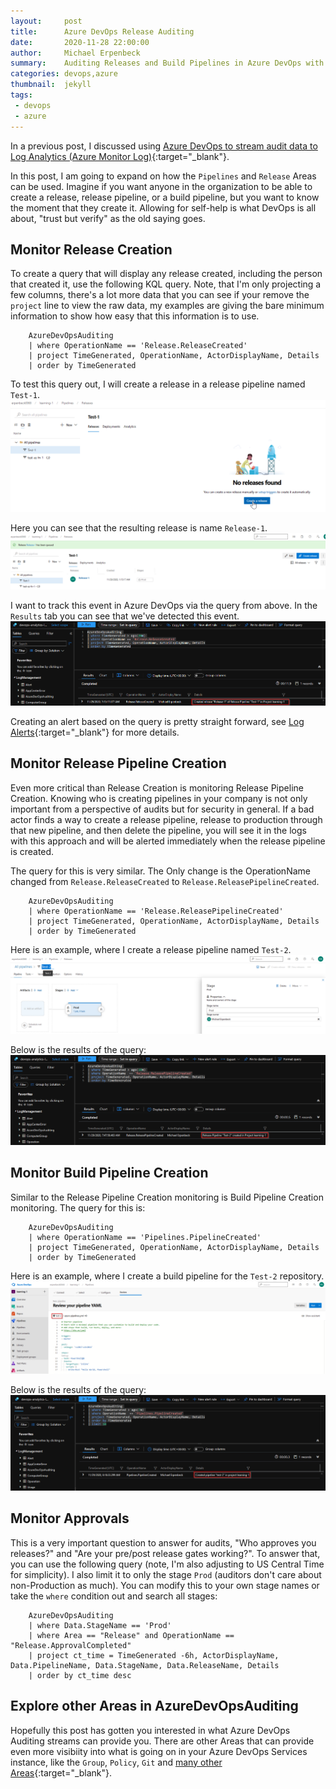 ```yaml
---
layout:     post
title:      Azure DevOps Release Auditing
date:       2020-11-28 22:00:00
author:     Michael Erpenbeck
summary:    Auditing Releases and Build Pipelines in Azure DevOps with Azure Log Analytics
categories: devops,azure
thumbnail:  jekyll
tags:
 - devops
 - azure
---
```


In a previous post, I discussed using [Azure DevOps to stream audit data to Log Analytics (Azure Monitor Log)](https://code.erpenbeck.io/devops,azure/2020/11/25/ado-auditing/){:target="_blank"}.

In this post, I am going to expand on how the `Pipelines` and `Release` Areas can be used.  Imagine if you want anyone in the organization to be able to create a release, release pipeline, or a build pipeline, but you want to know the moment that they create it.  Allowing for self-help is what DevOps is all about, "trust but verify" as the old saying goes.

## Monitor Release Creation ##

To create a query that will display any release created, including the person that created it, use the following KQL query.  Note, that I'm only projecting a few columns, there's a lot more data that you can see if your remove the `project` line to view the raw data, my examples are giving the bare minimum information to show how easy that this information is to use.
```
    AzureDevOpsAuditing 
    | where OperationName == 'Release.ReleaseCreated'
    | project TimeGenerated, OperationName, ActorDisplayName, Details
    | order by TimeGenerated
```
To test this query out, I will create a release in a release pipeline named `Test-1`. 
![ado-release-audit-1](/assets/2020-11-28-ado-release-auditing/ado-release-audit-1.png)

Here you can see that the resulting release is name `Release-1`.
![ado-release-audit-2](/assets/2020-11-28-ado-release-auditing/ado-release-audit-2.png)

I want to track this event in Azure DevOps via the query from above.  In the `Results` tab you can see that we've detected this event.
![ado-release-audit-3](/assets/2020-11-28-ado-release-auditing/ado-release-audit-3.png)

Creating an alert based on the query is pretty straight forward, see [Log Alerts](https://docs.microsoft.com/en-us/azure/azure-monitor/platform/alerts-log#create-a-log-alert-rule-with-the-azure-portal){:target="_blank"} for more details.

## Monitor Release Pipeline Creation ##

Even more critical than Release Creation is monitoring Release Pipeline Creation.  Knowing who is creating pipelines in your company is not only important from a perspective of audits but for security in general.  If a bad actor finds a way to create a release pipeline, release to production through that new pipeline, and then delete the pipeline, you will see it in the logs with this approach and will be alerted immediately when the release pipeline is created.

The query for this is very similar.  The Only change is the OperationName changed from `Release.ReleaseCreated` to `Release.ReleasePipelineCreated`.

```
    AzureDevOpsAuditing 
    | where OperationName == 'Release.ReleasePipelineCreated'
    | project TimeGenerated, OperationName, ActorDisplayName, Details
    | order by TimeGenerated
```

Here is an example, where I create a release pipeline named `Test-2`.
![ado-release-audit-4](/assets/2020-11-28-ado-release-auditing/ado-release-audit-4.png)

Below is the results of the query:
![ado-release-audit-5](/assets/2020-11-28-ado-release-auditing/ado-release-audit-5.png)

## Monitor Build Pipeline Creation ##

Similar to the Release Pipeline Creation monitoring is Build Pipeline Creation monitoring. The query for this is:
```
    AzureDevOpsAuditing 
    | where OperationName == 'Pipelines.PipelineCreated'
    | project TimeGenerated, OperationName, ActorDisplayName, Details
    | order by TimeGenerated
```

Here is an example, where I create a build pipeline for the `Test-2` repository.
![ado-release-audit-6](/assets/2020-11-28-ado-release-auditing/ado-release-audit-6.png)

Below is the results of the query:
![ado-release-audit-7](/assets/2020-11-28-ado-release-auditing/ado-release-audit-7.png)

## Monitor Approvals ##

This is a very important question to answer for audits, "Who approves you releases?" and "Are your pre/post release gates working?".  To answer that, you can use the following query (note, I'm also adjusting to US Central Time for simplicity).  I also limit it to only the stage `Prod` (auditors don't care about non-Production as much).  You can modify this to your own stage names or take the `where` condition out and search all stages:

```
    AzureDevOpsAuditing 
    | where Data.StageName == 'Prod'
    | where Area == "Release" and OperationName == "Release.ApprovalCompleted"
    | project ct_time = TimeGenerated -6h, ActorDisplayName, Data.PipelineName, Data.StageName, Data.ReleaseName, Details
    | order by ct_time desc
```

## Explore other Areas in AzureDevOpsAuditing ##

Hopefully this post has gotten you interested in what Azure DevOps Auditing streams can provide you.  There are other Areas that can provide even more visibiity into what is going on in your Azure DevOps Services instance, like the `Group`, `Policy`, `Git` and [many other Areas](https://docs.microsoft.com/en-us/azure/devops/organizations/audit/azure-devops-auditing?view=azure-devops&tabs=preview-page#areas){:target="_blank"}.
